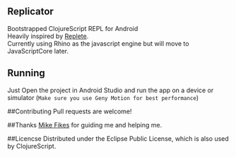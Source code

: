 ## Replicator
Bootstrapped ClojureScript REPL for Android  
Heavily inspired by [Replete](https://github.com/mfikes/replete).   
Currently using Rhino as the javascript engine but will move to JavaScriptCore later.  

## Running
Just Open the project in Android Studio and run the app on a device or simulator (`Make sure you use Geny Motion for best performance`)

##Contributing
Pull requests are welcome!

##Thanks
[Mike Fikes](https://github.com/mfikes) for guiding me and helping me.

##Licencse
Distributed under the Eclipse Public License, which is also used by ClojureScript.
